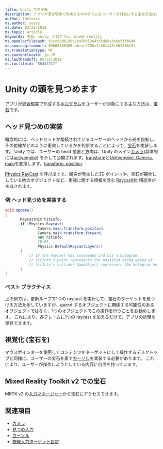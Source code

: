 ```yaml
---
title: Unity での宝石
description: アプリが混合現実で作成するホログラムをユーザーが対象にする主な方法は、宝石です。
author: thetuvix
ms.author: yoyoz
ms.date: 03/21/2018
ms.topic: article
keywords: 宝石、unity、ホログラム、mixed reality
ms.openlocfilehash: b2cc86db156a1e97b013e4cd6debe3abe5ffb6dd
ms.sourcegitcommit: 60060386305eabfac2758a2c861a43c36286b151
ms.translationtype: MT
ms.contentlocale: ja-JP
ms.lasthandoff: 05/31/2019
ms.locfileid: "66453717"
---
```

# <a name="head-gaze-in-unity"></a>Unity の頭を見つめます

アプリが[混合現実](mixed-reality.md)で作成する[ホログラム](hologram.md)をユーザーが対象にする主な方法は、[宝石](gaze.md)です。


## <a name="implementing-head-gaze"></a>ヘッド見つめの実装

概念的には、ヘッドセットが接続されているユーザーのヘッドから光を投影し、その射線がどのように衝突しているかを判断することによって、[宝石](gaze.md)を実装します。 Unity では、ユーザーの head 位置と方向は、Unity のメイン[カメラ](camera-in-unity.md)(具体的には[unityengine](http://docs.unity3d.com/ScriptReference/Camera-main.html)) を介して公開されます。[transform](http://docs.unity3d.com/ScriptReference/Transform-forward.html)と[Unityengine. Camera. main](http://docs.unity3d.com/ScriptReference/Camera-main.html)を変換します。[transform. position](http://docs.unity3d.com/ScriptReference/Transform-position.html).

[Physics.RayCast](http://docs.unity3d.com/ScriptReference/Physics.Raycast.html) を呼び出すと、衝突が発生した3D ポイントや、宝石が競合ししている他のオブジェクトなど、衝突に関する情報を含む [RaycastHit](http://docs.unity3d.com/ScriptReference/RaycastHit.html) 構造体が生成されます。

### <a name="example-implement-head-gaze"></a>例:ヘッド見つめを実装する

```cs
void Update()
{
       RaycastHit hitInfo;
       if (Physics.Raycast(
               Camera.main.transform.position,
               Camera.main.transform.forward,
               out hitInfo,
               20.0f,
               Physics.DefaultRaycastLayers))
       {
           // If the Raycast has succeeded and hit a hologram
           // hitInfo's point represents the position being gazed at
           // hitInfo's collider GameObject represents the hologram being gazed at
       }
}
```

### <a name="best-practices"></a>ベスト プラクティス

上の例では、更新ループで1つの raycast を実行して、宝石のターゲットを見つける方法を示していますが、gazed するオブジェクトに関係する可能性のあるオブジェクトではなく、1つのオブジェクトでこの操作を行うことをお勧めします。 これにより、各フレームに1つの raycast を加えるだけで、アプリの処理を保存できます。

## <a name="visualizing-gaze"></a>視覚化 (宝石を)

マウスポインターを使用してコンテンツをターゲットにして操作するデスクトップと同様に、ユーザーの宝石を表す[カーソル](cursors.md)を実装する必要があります。 これにより、ユーザーが操作しようとしている内容に自信を持っています。

## <a name="gaze-in-mixed-reality-toolkit-v2"></a>Mixed Reality Toolkit v2 での宝石
MRTK v2 の[入力マネージャー](https://microsoft.github.io/MixedRealityToolkit-Unity/Documentation/Input/Overview.html)から宝石にアクセスできます。

## <a name="see-also"></a>関連項目
* [カメラ](camera-in-unity.md)
* [見つめ入力](gaze.md)
* [カーソル](cursors.md)
* [視線入力ターゲット設定](gaze-targeting.md)
